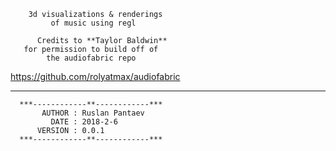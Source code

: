 
        3d visualizations & renderings
             of music using regl
             
          Credits to **Taylor Baldwin**
       for permission to build off of
            the audiofabric repo
   https://github.com/rolyatmax/audiofabric
         
   ----------------------------------
      ***------------**------------***   
           AUTHOR : Ruslan Pantaev
             DATE : 2018-2-6
          VERSION : 0.0.1
      ***------------**------------***
